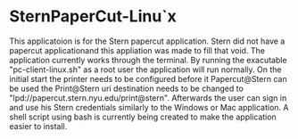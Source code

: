 # SternPaperCut-Linu`x
This applicatoion is for the Stern papercut application. Stern did not have a papercut applicationand this appliation was made to fill that void. 
The application currently works through the terminal. By running the exacutable "pc-client-linux.sh" as a root user the application will run normally. 
On the initial start the printer needs to be configured before it Papercut@Stern can be used the Print@Stern uri destination needs to be changed to "lpd://papercut.stern.nyu.edu/print@stern". Afterwards the user can sign in and use his Stern credentials similarly to the Windows or Mac application. 
A shell script using bash is currently being created to make the application easier to install. 
